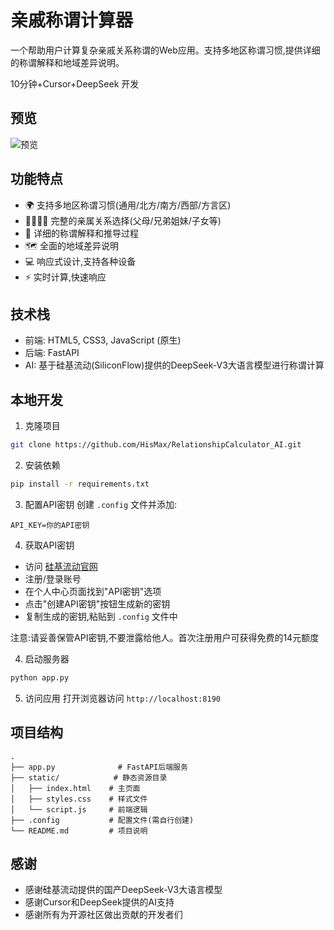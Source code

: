 # 亲戚称谓计算器

一个帮助用户计算复杂亲戚关系称谓的Web应用。支持多地区称谓习惯,提供详细的称谓解释和地域差异说明。

10分钟+Cursor+DeepSeek 开发

## 预览

![预览](docs/a.jpg)

## 功能特点

- 🌍 支持多地区称谓习惯(通用/北方/南方/西部/方言区)
- 👨‍👩‍👧‍👦 完整的亲属关系选择(父母/兄弟姐妹/子女等)
- 📝 详细的称谓解释和推导过程
- 🗺️ 全面的地域差异说明
- 💻 响应式设计,支持各种设备
- ⚡ 实时计算,快速响应

## 技术栈

- 前端: HTML5, CSS3, JavaScript (原生)
- 后端: FastAPI
- AI: 基于硅基流动(SiliconFlow)提供的DeepSeek-V3大语言模型进行称谓计算

## 本地开发

1. 克隆项目
```bash
git clone https://github.com/HisMax/RelationshipCalculator_AI.git
```

2. 安装依赖
```bash
pip install -r requirements.txt
```

3. 配置API密钥
创建 `.config` 文件并添加:
```
API_KEY=你的API密钥
```
4. 获取API密钥
- 访问 [硅基流动官网](https://cloud.siliconflow.cn/i/g6TYzS6H)
- 注册/登录账号
- 在个人中心页面找到"API密钥"选项
- 点击"创建API密钥"按钮生成新的密钥
- 复制生成的密钥,粘贴到 `.config` 文件中

注意:请妥善保管API密钥,不要泄露给他人。首次注册用户可获得免费的14元额度


4. 启动服务器
```bash
python app.py
```

5. 访问应用
打开浏览器访问 `http://localhost:8190`

## 项目结构

```
.
├── app.py              # FastAPI后端服务
├── static/            # 静态资源目录
│   ├── index.html    # 主页面
│   ├── styles.css    # 样式文件
│   └── script.js     # 前端逻辑
├── .config           # 配置文件(需自行创建)
└── README.md         # 项目说明
```

## 感谢

- 感谢硅基流动提供的国产DeepSeek-V3大语言模型
- 感谢Cursor和DeepSeek提供的AI支持
- 感谢所有为开源社区做出贡献的开发者们